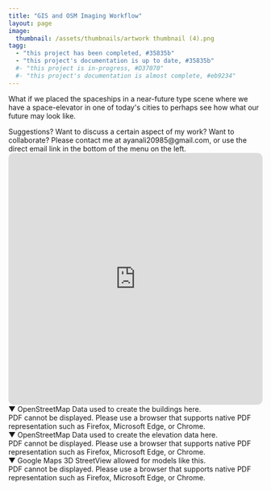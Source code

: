 ```yaml
---
title: "GIS and OSM Imaging Workflow"
layout: page
image:
  thumbnail: /assets/thumbnails/artwork thumbnail (4).png
tagg:
  - "this project has been completed, #35835b"
  - "this project's documentation is up to date, #35835b"
  #- "this project is in-progress, #D37070"
  #- "this project's documentation is almost complete, #eb9234"
---
```

What if we placed the spaceships in a near-future type scene where we have a space-elevator in one of today's cities to perhaps see how what our future may look like.

<div class="content-container" data-bg-image="/assets/images/chevron2.png">
    Suggestions? Want to discuss a certain aspect of my work? Want to collaborate? Please contact me at ayanali20985@gmail.com, or use the direct email link in the bottom of the menu on the left.
</div>

<iframe width="100%" height="500px" src="https://www.youtube.com/embed/0g9_tSiMCLA?si=6QunUp7qOIHIdJBb" title="YouTube video player" frameborder="0" allow="accelerometer; autoplay; clipboard-write; encrypted-media; gyroscope; picture-in-picture; web-share" allowfullscreen style="border-radius: 10px;"></iframe>

<div class="content-container-blue">
    <div class="dropdown-header">
        <span class="dropdown-icon">&#9660;</span> <!-- Down-arrow icon -->
          OpenStreetMap Data used to create the buildings here.
    </div>
    <div class="dropdown-header" class="dropdown-content">
        <div class="pdf-container">
            <object class="pdf-object" data="/assets/pdf/GIS 1.pdf" type="application/pdf">
                <div class="pdf-fallback">
                    PDF cannot be displayed. Please use a browser that supports native PDF representation such as Firefox, Microsoft Edge, or Chrome.
                </div>
            </object>
        </div>
    </div>
</div>

<div class="content-container-blue">
    <div class="dropdown-header">
        <span class="dropdown-icon">&#9660;</span> <!-- Down-arrow icon -->
          OpenStreetMap Data used to create the elevation data here.
    </div>
    <div class="dropdown-header" class="dropdown-content">
        <div class="pdf-container">
            <object class="pdf-object" data="/assets/pdf/GIS 2.pdf" type="application/pdf">
                <div class="pdf-fallback">
                    PDF cannot be displayed. Please use a browser that supports native PDF representation such as Firefox, Microsoft Edge, or Chrome.
                </div>
            </object>
        </div>
    </div>
</div>

<div class="content-container-blue">
    <div class="dropdown-header">
        <span class="dropdown-icon">&#9660;</span> <!-- Down-arrow icon -->
          Google Maps 3D StreetView allowed for models like this.
    </div>
    <div class="dropdown-header" class="dropdown-content">
        <div class="pdf-container">
            <object class="pdf-object" data="/assets/pdf/GIS 3.pdf" type="application/pdf">
                <div class="pdf-fallback">
                    PDF cannot be displayed. Please use a browser that supports native PDF representation such as Firefox, Microsoft Edge, or Chrome.
                </div>
            </object>
        </div>
    </div>
</div>